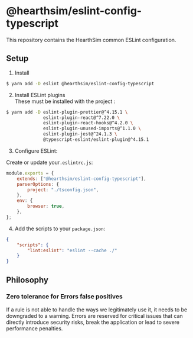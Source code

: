 # @hearthsim/eslint-config-typescript

This repository contains the HearthSim common ESLint configuration.

## Setup

1. Install

```bash
$ yarn add -D eslint @hearthsim/eslint-config-typescript
```

2. Install ESLint plugins  
These must be installed with the project :

```bash
$ yarn add -D eslint-plugin-prettier@^4.15.1 \
              eslint-plugin-react@^7.22.0 \
              eslint-plugin-react-hooks@^4.2.0 \
              eslint-plugin-unused-imports@^1.1.0 \
              eslint-plugin-jest@^24.1.3 \
              @typescript-eslint/eslint-plugin@^4.15.1
```

3. Configure ESLint:

Create or update your`.eslintrc.js`:
```js
module.exports = {
	extends: ["@hearthsim/eslint-config-typescript"],
	parserOptions: {
		project: "./tsconfig.json",
	},
	env: {
		browser: true,
	},
};
```

4. Add the scripts to your `package.json`:

```json
{
	"scripts": {
		"lint:eslint": "eslint --cache ./"
	}
}

```

## Philosophy

### Zero tolerance for Errors false positives
   If a rule is not able to handle the ways we legitimately use it, it needs to be downgraded to a warning. 
   Errors are reserved for critical  issues that can directly introduce security risks, break the application or lead to severe performance penalties. 
